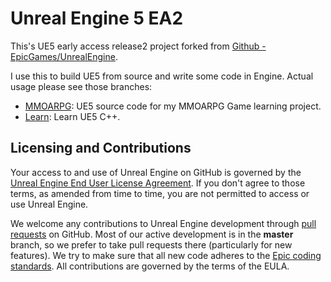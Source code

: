 Unreal Engine 5 EA2
===================

This's UE5 early access release2 project forked from [Github - EpicGames/UnrealEngine](https://github.com/EpicGames/UnrealEngine/tree/ue5-early-access).

I use this to build UE5 from source and write some code in Engine. Actual usage please see those branches:
* [MMOARPG](https://github.com/fseeeye/UE5EA/tree/mmoarpg): UE5 source code for my MMOARPG Game learning project.
* [Learn](https://github.com/fseeeye/UE5EA/tree/learn): Learn UE5 C++.

Licensing and Contributions
---------------------------

Your access to and use of Unreal Engine on GitHub is governed by the [Unreal Engine End User License Agreement](https://www.unrealengine.com/eula). If you don't agree to those terms, as amended from time to time, you are not permitted to access or use Unreal Engine.

We welcome any contributions to Unreal Engine development through [pull requests](https://github.com/EpicGames/UnrealEngine/pulls/) on GitHub. Most of our active development is in the **master** branch, so we prefer to take pull requests there (particularly for new features). We try to make sure that all new code adheres to the [Epic coding standards](https://docs.unrealengine.com/latest/INT/Programming/Development/CodingStandard/).  All contributions are governed by the terms of the EULA.
